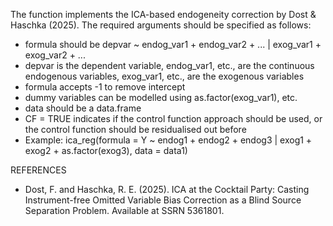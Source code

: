The function implements the ICA-based endogeneity correction by Dost & Haschka (2025). The required arguments should be specified as follows:
- formula should be depvar ~ endog_var1 + endog_var2 + ... | exog_var1 + exog_var2 + ...
- depvar is the dependent variable, endog_var1, etc., are the continuous endogenous variables, exog_var1, etc., are the exogenous variables
- formula accepts -1 to remove intercept
- dummy variables can be modelled using as.factor(exog_var1), etc.
- data should be a data.frame
- CF = TRUE indicates if the control function approach should be used, or the control function should be residualised out before
- Example: ica_reg(formula = Y ~ endog1 + endog2 + endog3 | exog1 + exog2 + as.factor(exog3), data = data1)

REFERENCES
- Dost, F. and Haschka, R. E. (2025). ICA at the Cocktail Party: Casting Instrument-free Omitted Variable Bias Correction as a Blind Source Separation Problem. Available at SSRN 5361801.
